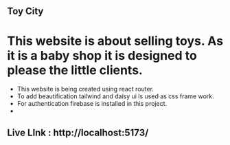 ## Toy City

# This website is about selling toys. As it is a baby shop it is designed to please the little clients.

- This website is being created using react router.
- To add beautification tailwind and daisy ui is used as css frame work.
- For authentication firebase is installed in this project.
-

## Live LInk : http://localhost:5173/
